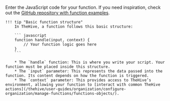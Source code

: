 Enter the JavaScript code for your function. If you need inspiration, check out the [GitHub repository with function examples]().

    !!! tip "Basic function structure"
        In TheHive, a function follows this basic structure:

        ``` javascript
        function handle(input, context) {
            // Your function logic goes here
        }
        ```

        * The `handle` function: This is where you write your script. Your function must be placed inside this structure.
        * The `input` parameter: This represents the data passed into the function. Its content depends on how the function is triggered.
        * The `context` parameter: This provides access to TheHive’s environment, allowing your function to [interact with common TheHive actions](/thehive/user-guides/organization/configure-organization/manage-functions/functions-objects/).
